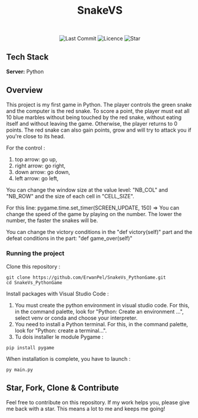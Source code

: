 <h2 align="center">

</h2>

<h1 align="center">
SnakeVS

</h1>

</br>

<p align="center">
	<img alt="Last Commit" src="https://img.shields.io/github/last-commit/ErwanPel/SnakeVs_PythonGame.svg?style=flat-square">
	<img alt="Licence" src="https://img.shields.io/github/license/ErwanPel/SnakeVs_PythonGame.svg?style=flat-square">
	<img alt="Star" src="https://img.shields.io/badge/you%20like%20%3F-STAR%20ME-blue.svg?style=flat-square">
</p>



## Tech Stack



**Server:** Python


## Overview

This project is my first game in Python. The player controls the green snake and the computer is the red snake. To score a point, the player must eat all 10 blue marbles without being touched by the red snake, without eating itself and without leaving the game. Otherwise, the player returns to 0 points. The red snake can also gain points, grow and will try to attack you if you're close to its head.

For the control :

1) top arrow: go up,
2) right arrow: go right,
3) down arrow: go down,
4) left arrow: go left,

You can change the window size at the value level: "NB_COL" and "NB_ROW" and the size of each cell in "CELL_SIZE". 

For this line: pygame.time.set_timer(SCREEN_UPDATE, 150) => You can change the speed of the game by playing on the number. The lower the number, the faster the snakes will be. 

You can change the victory conditions in the "def victory(self)" part and the defeat conditions in the part: "def game_over(self)"

### Running the project

Clone this repository :

```
git clone https://github.com/ErwanPel/SnakeVs_PythonGame.git
cd SnakeVs_PythonGame
```

Install packages with Visual Studio Code :

1) You must create the python environment in visual studio code. For this, in the command palette, look for "Python: Create an environment ...", select venv or conda and choose your interpreter.
2) You need to install a Python terminal. For this, in the command palette, look for "Python: create a terminal...".
3) Tu dois installer le module Pygame :

```
pip install pygame

```

When installation is complete, you have to launch  :

```
py main.py

```



## Star, Fork, Clone & Contribute

Feel free to contribute on this repository. If my work helps you, please give me back with a star. This means a lot to me and keeps me going!

